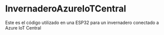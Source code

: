 # InvernaderoAzureIoTCentral
Este es el código utilizado en una ESP32 para un invernadero conectado a Azure IoT Central
